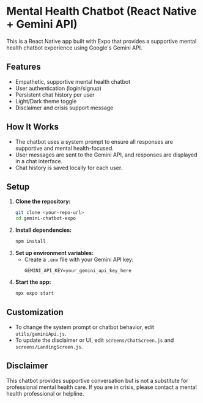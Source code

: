 # Mental Health Chatbot (React Native + Gemini API)

This is a React Native app built with Expo that provides a supportive mental health chatbot experience using Google's Gemini API.

## Features
- Empathetic, supportive mental health chatbot
- User authentication (login/signup)
- Persistent chat history per user
- Light/Dark theme toggle
- Disclaimer and crisis support message

## How It Works
- The chatbot uses a system prompt to ensure all responses are supportive and mental health-focused.
- User messages are sent to the Gemini API, and responses are displayed in a chat interface.
- Chat history is saved locally for each user.

## Setup
1. **Clone the repository:**
   ```sh
   git clone <your-repo-url>
   cd gemini-chatbot-expo
   ```
2. **Install dependencies:**
   ```sh
   npm install
   ```
3. **Set up environment variables:**
   - Create a `.env` file with your Gemini API key:
     ```env
     GEMINI_API_KEY=your_gemini_api_key_here
     ```
4. **Start the app:**
   ```sh
   npx expo start
   ```

## Customization
- To change the system prompt or chatbot behavior, edit `utils/geminiApi.js`.
- To update the disclaimer or UI, edit `screens/ChatScreen.js` and `screens/LandingScreen.js`.

## Disclaimer
This chatbot provides supportive conversation but is not a substitute for professional mental health care. If you are in crisis, please contact a mental health professional or helpline.

